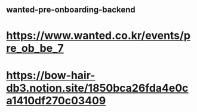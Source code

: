 ## wanted-pre-onboarding-backend

# https://www.wanted.co.kr/events/pre_ob_be_7
# https://bow-hair-db3.notion.site/1850bca26fda4e0ca1410df270c03409
